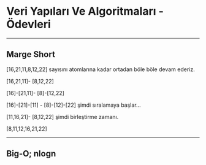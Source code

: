 # Veri Yapıları Ve Algoritmaları - Ödevleri
---
## Marge Short
[16,21,11,8,12,22] sayısını atomlarına kadar ortadan böle böle devam ederiz.

[16,21,11]- [8,12,22]

[16]-[21,11]- [8]-[12,22]

[16]-[21]-[11] - [8]-[12]-[22] şimdi sıralamaya başlar...

[11,16,21]- [8,12,22] şimdi birleştirme zamanı.

[8,11,12,16,21,22]

---

## Big-O; nlogn

